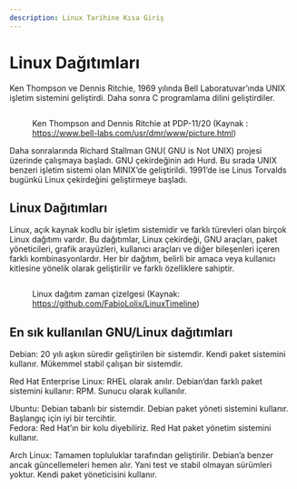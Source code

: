 ```yaml
---
description: Linux Tarihine Kısa Giriş
---
```


# Linux Dağıtımları

Ken Thompson ve Dennis Ritchie, 1969 yılında Bell Laboratuvar’ında UNIX işletim sistemini geliştirdi. Daha sonra C programlama dilini geliştirdiler.

<figure><img src="https://upload.wikimedia.org/wikipedia/commons/thumb/8/8f/Ken_Thompson_(sitting)_and_Dennis_Ritchie_at_PDP-11_(2876612463).jpg/749px-Ken_Thompson_(sitting)_and_Dennis_Ritchie_at_PDP-11_(2876612463).jpg" alt=""><figcaption><p>Ken Thompson and Dennis Ritchie at PDP-11/20 (Kaynak : <a href="https://www.bell-labs.com/usr/dmr/www/picture.html">https://www.bell-labs.com/usr/dmr/www/picture.html</a>)</p></figcaption></figure>

Daha sonralarında Richard Stallman GNU( GNU is Not UNIX) projesi üzerinde çalışmaya başladı. GNU çekirdeğinin adı Hurd. Bu sırada UNIX benzeri işletim sistemi olan MINIX’de geliştirildi. 1991’de ise Linus Torvalds bugünkü Linux çekirdeğini geliştirmeye başladı.

## Linux Dağıtımları

Linux, açık kaynak kodlu bir işletim sistemidir ve farklı türevleri olan birçok Linux dağıtımı vardır. Bu dağıtımlar, Linux çekirdeği, GNU araçları, paket yöneticileri, grafik arayüzleri, kullanıcı araçları ve diğer bileşenleri içeren farklı kombinasyonlardır. Her bir dağıtım, belirli bir amaca veya kullanıcı kitlesine yönelik olarak geliştirilir ve farklı özelliklere sahiptir.

<figure><img src="https://upload.wikimedia.org/wikipedia/commons/8/8c/Linux_Distribution_Timeline_Dec._2020.svg" alt=""><figcaption><p>Linux dağıtım zaman çizelgesi (Kaynak: <a href="https://github.com/FabioLolix/LinuxTimeline">https://github.com/FabioLolix/LinuxTimeline</a>)</p></figcaption></figure>

## En sık kullanılan GNU/Linux dağıtımları

Debian: 20 yılı aşkın süredir geliştirilen bir sistemdir. Kendi paket sistemini kullanır. Mükemmel stabil çalışan bir sistemdir.

Red Hat Enterprise Linux: RHEL olarak anılır. Debian’dan farklı paket sistemini kullanır: RPM. Sunucu olarak kullanılır.

Ubuntu: Debian tabanlı bir sistemdir. Debian paket yöneti sistemini kullanır. Başlangıç için iyi bir tercihtir.\
Fedora: Red Hat’ın bir kolu diyebiliriz. Red Hat paket yönetim sistemini kullanır.

Arch Linux: Tamamen topluluklar tarafından geliştirilir. Debian’a benzer ancak güncellemeleri hemen alır. Yani test ve stabil olmayan sürümleri yoktur. Kendi paket yöneticisini kullanır.
